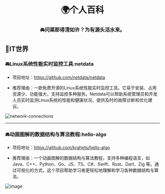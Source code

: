 <div align=center>

 # 🌍个人百科
 
 ### 🚘问渠那得清如许？为有源头活水来。

</div>

<h2 id="1">🌹IT世界</h2>

<h3 id="2">🚘Linux系统性能实时监控工具:netdata</h3>

- 项目地址：https://github.com/netdata/netdata
  
- 推荐理由：一款免费开源的Linux系统性能实时监控工具。它易于安装、占用资源少、功能强大，支持监控多种服务。Netdata可以帮助系统管理员和开发人员实时监测Linux系统的性能和健康状况，提供及时的故障诊断和优化建议。

![network-connections](https://github.com/netdata/netdata/assets/2662304/5f71c102-9146-463e-acba-329094b136a5)

---

<h3 id="2">🚘动画图解的数据结构与算法教程:hello-algo</h3>

- 项目地址：https://github.com/krahets/hello-algo

- 推荐理由：一个动画图解的数据结构与算法教程，支持多种编程语言，如 Java、C++、Python、Go、JS、TS、C#、Swift、Rust、Dart、Zig 等。通过可视化的方式，这个项目帮助学习者更轻松地理解和学习各种数据结构与算法。

![image](https://github.com/mahaizhuang/interesting/assets/43605010/d921a1b9-fdf3-4d07-9236-cc1c658e7373)
